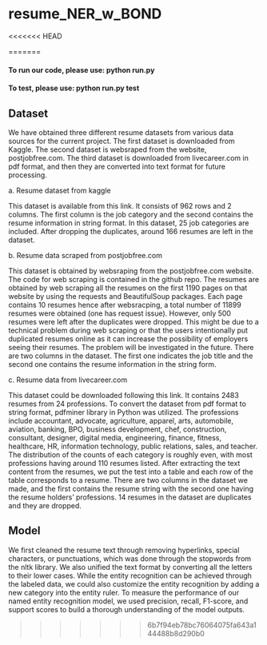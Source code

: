 # resume_NER_w_BOND
<<<<<<< HEAD

=======
#### To run our code, please use: python run.py
#### To test, please use: python run.py test

## Dataset
We have obtained three different resume datasets from various data sources for the current project. The first dataset is downloaded from Kaggle. The second dataset is websraped from the website, postjobfree.com. The third dataset is downloaded from livecareer.com in pdf format, and then they are converted into text format for future processing.

a. Resume dataset from kaggle
	
  This dataset is available from this link. It consists of 962 rows and 2 columns. The first column is the job category and the second contains the resume information in string format. In this dataset, 25 job categories are included. After dropping the duplicates,  around 166 resumes are left in the dataset.

b. Resume data scraped from postjobfree.com
	
  This dataset is obtained by websraping from the postjobfree.com website. The code for web scraping is contained in the github repo. The resumes are obtained by web scraping all the resumes on the first 1190 pages on that website by using the requests and BeautifulSoup packages. Each page contains 10 resumes hence after websracping, a total number of 11899 resumes were obtained (one has request issue). However, only 500 resumes were left after the duplicates were dropped. This might be due to a technical problem during web scraping or that the users intentionally put duplicated resumes online as it can increase the possibility of employers seeing their resumes. The problem will be investigated in the future. There are two columns in the dataset. The first one indicates the job title and the second one contains the resume information in the string form. 

c. Resume data from livecareer.com
	
  This dataset could be downloaded following this link. It contains 2483 resumes from 24 professions. To convert the dataset from pdf format to string format, pdfminer library in Python was utilized. The professions include accountant, advocate, agriculture, apparel, arts, automobile, aviation, banking, BPO, business development, chef, construction, consultant, designer, digital media, engineering, finance, fitness, healthcare, HR, information technology, public relations, sales, and teacher. The distribution of the counts of each category is roughly even, with most professions having around 110 resumes listed. After extracting the text content from the resumes, we put the test into a table and each row of the table corresponds to a resume. There are two columns in the dataset we made, and the first contains the resume string with the second one having the resume holders’ professions. 14 resumes in the dataset are duplicates and they are dropped.
  

## Model

We first cleaned the resume text through removing hyperlinks, special characters, or punctuations, which was done through the stopwords from the nltk library. We also unified the text format by converting all the letters to their lower cases. While the entity recognition can be achieved through the labeled data, we could also customize the entity recognition by adding a new category into the entity ruler. To measure the performance of our named entity recognition model, we used precision, recall, F1-score, and support scores to build a thorough understanding of the model outputs. 
>>>>>>> 6b7f94eb78bc76064075fa643a144488b8d290b0
